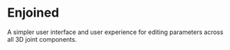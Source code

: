 # Enjoined
A simpler user interface and user experience for editing parameters across all 3D joint components.
